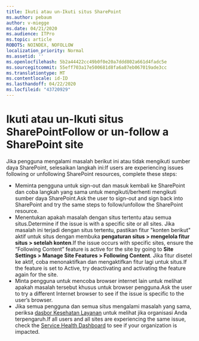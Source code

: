 ```yaml
---
title: Ikuti atau un-Ikuti situs SharePoint
ms.author: pebaum
author: v-miegge
ms.date: 04/21/2020
ms.audience: ITPro
ms.topic: article
ROBOTS: NOINDEX, NOFOLLOW
localization_priority: Normal
ms.assetid: ''
ms.openlocfilehash: 5b2a44422cc49b0f0e20a7ddd802a661d4fadc5e
ms.sourcegitcommit: 55eff703a17e500681d8fa6a87eb067019ade3cc
ms.translationtype: MT
ms.contentlocale: id-ID
ms.lasthandoff: 04/22/2020
ms.locfileid: "43720929"
---
```

# <a name="follow-or-un-follow-a-sharepoint-site"></a><span data-ttu-id="76a89-102">Ikuti atau un-Ikuti situs SharePoint</span><span class="sxs-lookup"><span data-stu-id="76a89-102">Follow or un-follow a SharePoint site</span></span>

<span data-ttu-id="76a89-103">Jika pengguna mengalami masalah berikut ini atau tidak mengikuti sumber daya SharePoint, selesaikan langkah ini:</span><span class="sxs-lookup"><span data-stu-id="76a89-103">If users are experiencing issues following or unfollowing SharePoint resources, complete these steps:</span></span>

* <span data-ttu-id="76a89-104">Meminta pengguna untuk sign-out dan masuk kembali ke SharePoint dan coba langkah yang sama untuk mengikuti/berhenti mengikuti sumber daya SharePoint.</span><span class="sxs-lookup"><span data-stu-id="76a89-104">Ask the user to sign-out and sign back into SharePoint and try the same steps to follow/unfollow the SharePoint resource.</span></span>
* <span data-ttu-id="76a89-105">Menentukan apakah masalah dengan situs tertentu atau semua situs.</span><span class="sxs-lookup"><span data-stu-id="76a89-105">Determine if the issue is with a specific site or all sites.</span></span> <span data-ttu-id="76a89-106">Jika masalah ini terjadi dengan situs tertentu, pastikan fitur "konten berikut" aktif untuk situs dengan membuka **pengaturan situs > mengelola fitur situs > setelah konten**.</span><span class="sxs-lookup"><span data-stu-id="76a89-106">If the issue occurs with specific sites, ensure the “Following Content” feature is active for the site by going to **Site Settings > Manage Site Features > Following Content**.</span></span> <span data-ttu-id="76a89-107">Jika fitur disetel ke aktif, coba menonaktifkan dan mengaktifkan fitur lagi untuk situs.</span><span class="sxs-lookup"><span data-stu-id="76a89-107">If the feature is set to Active, try deactivating and activating the feature again for the site.</span></span>
* <span data-ttu-id="76a89-108">Minta pengguna untuk mencoba browser internet lain untuk melihat apakah masalah tersebut khusus untuk browser pengguna.</span><span class="sxs-lookup"><span data-stu-id="76a89-108">Ask the user to try a different Internet browser to see if the issue is specific to the user’s browser.</span></span>
* <span data-ttu-id="76a89-109">Jika semua pengguna dan semua situs mengalami masalah yang sama, periksa [dasbor Kesehatan Layanan](https://admin.microsoft.com/AdminPortal/Home#/servicehealth) untuk melihat jika organisasi Anda terpengaruh.</span><span class="sxs-lookup"><span data-stu-id="76a89-109">If all users and all sites are experiencing the same issue, check the [Service Health Dashboard](https://admin.microsoft.com/AdminPortal/Home#/servicehealth) to see if your organization is impacted.</span></span>

